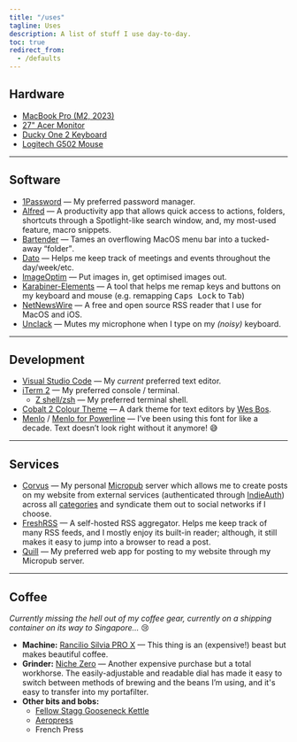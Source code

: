 ```yaml
---
title: "/uses"
tagline: Uses
description: A list of stuff I use day-to-day.
toc: true
redirect_from:
  - /defaults
---
```


## Hardware

- [MacBook Pro (M2, 2023)](https://www.apple.com/uk/macbook-pro-14-and-16/)
- [27" Acer Monitor](https://www.acer.com/gb-en/monitors/gaming/nitro-vg0/pdp/UM.HV0EE.P01)
- [Ducky One 2  Keyboard](https://www.duckychannel.com.tw/en/Ducky-One2-RGB-TKL)
- [Logitech G502 Mouse](https://www.logitechg.com/en-hk/products/gaming-mice/g502-proteus-spectrum-rgb-gaming-mouse.910-004633.html)

--------

## Software

- [1Password](https://1password.com/) — My preferred password manager.
- [Alfred](https://www.alfredapp.com/) — A productivity app that allows quick access to actions, folders, shortcuts through a Spotlight-like search window, and, my most-used feature, macro snippets.
- [Bartender](https://www.macbartender.com/) — Tames an overflowing MacOS menu bar into a tucked-away <q>folder</q>.
- [Dato](https://sindresorhus.com/dato) — Helps me keep track of meetings and events throughout the day/week/etc.
- [ImageOptim](https://imageoptim.com/mac) — Put images in, get optimised images out.
- [Karabiner-Elements](https://karabiner-elements.pqrs.org/) — A tool that helps me remap keys and buttons on my keyboard and mouse (e.g. remapping <kbd>Caps Lock</kbd> to <kbd>Tab</kbd>)
- [NetNewsWire](https://netnewswire.com/) — A free and open source RSS reader that I use for MacOS and iOS.
- [Unclack](https://unclack.app/) — Mutes my microphone when I type on my *(noisy)* keyboard.

--------

## Development

- [Visual Studio Code](https://code.visualstudio.com/) — My *current* preferred text editor.
- [iTerm 2](https://iterm2.com/) — My preferred console / terminal.
  - [Z shell/zsh](https://www.zsh.org) — My preferred terminal shell.
- [Cobalt 2 Colour Theme](https://marketplace.visualstudio.com/items?itemName=wesbos.theme-cobalt2) — A dark theme for text editors by [Wes Bos](https://wesbos.com).
- [Menlo](https://en.wikipedia.org/wiki/Menlo_(typeface)) / [Menlo for Powerline](https://github.com/abertsch/Menlo-for-Powerline) — I’ve been using this font for like a decade. Text doesn’t look right without it anymore! 😅

--------

## Services

- [Corvus](https://corvus.chrisburnell.com) — My personal [Micropub](https://indieweb.org/Micropub) server which allows me to create posts on my website from external services (authenticated through [IndieAuth](https://indieweb.org/indieauth)) across all [categories](/posts/#categories) and syndicate them out to social networks if I choose.
- [FreshRSS](https://www.freshrss.org/) — A self-hosted RSS aggregator. Helps me keep track of many RSS feeds, and I mostly enjoy its built-in reader; although, it still makes it easy to jump into a browser to read a post.
- [Quill](https://quill.p3k.io/) — My preferred web app for posting to my website through my Micropub server.

--------

## Coffee

*Currently missing the hell out of my coffee gear, currently on a shipping container on its way to Singapore…* 😢

- **Machine:** [Rancilio Silvia PRO X](https://www.ranciliogroup.com/rancilio/silvia-pro-x/silvia-pro-x/) — This thing is an (expensive!) beast but makes beautiful coffee.
- **Grinder:** [Niche Zero](https://www.nichecoffee.co.uk/products/niche-zero) — Another expensive purchase but a total workhorse. The easily-adjustable and readable dial has made it easy to switch between methods of brewing and the beans I’m using, and it's easy to transfer into my portafilter.
- **Other bits and bobs:**
  - [Fellow Stagg Gooseneck Kettle](https://fellowproducts.com/products/stagg-ekg-electric-pour-over-kettle)
  - [Aeropress](https://aeropress.com/)
  - French Press
